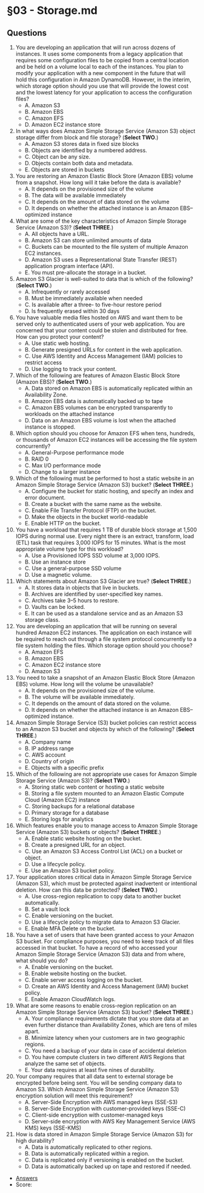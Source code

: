 # §03 - Storage.md

## Questions
1. You are developing an application that will run across dozens of instances. It uses some
components from a legacy application that requires some configuration files to be copied
from a central location and be held on a volume local to each of the instances. You
plan to modify your application with a new component in the future that will hold this
configuration in Amazon DynamoDB. However, in the interim, which storage option
should you use that will provide the lowest cost and the lowest latency for your application
to access the configuration files?
    * A. Amazon S3
    * B. Amazon EBS
    * C. Amazon EFS
    * D. Amazon EC2 instance store
2. In what ways does Amazon Simple Storage Service (Amazon S3) object storage differ from
block and file storage? (**Select TWO**.)
    * A. Amazon S3 stores data in fixed size blocks
    * B. Objects are identified by a numbered address.
    * C. Object can be any size.
    * D. Objects contain both data and metadata.
    * E. Objects are stored in buckets
3. You are restoring an Amazon Elastic Block Store (Amazon EBS) volume from a snapshot.
How long will it take before the data is available?
    * A. It depends on the provisioned size of the volume
    * B. The data will be available immediately
    * C. It depends on the amount of data stored on the volume
    * D. It depends on whether the attached instance is an Amazon EBS–optimized instance
4. What are some of the key characteristics of Amazon Simple Storage Service (Amazon S3)?
(**Select THREE**.)
    * A. All objects have a URL.
    * B. Amazon S3 can store unlimited amounts of data
    * C. Buckets can be mounted to the file system of multiple Amazon EC2 instances.
    * D. Amazon S3 uses a Representational State Transfer (REST) application program
interface (API).
    * E. You must pre-allocate the storage in a bucket.
5. Amazon S3 Glacier is well-suited to data that is which of the following? (**Select TWO**.)
    * A. Infrequently or rarely accessed
    * B. Must be immediately available when needed
    * C. Is available after a three- to five-hour restore period
    * D. Is frequently erased within 30 days
6. You have valuable media files hosted on AWS and want them to be served only to authenticated users of your web application. You are concerned that your content could be stolen
and distributed for free. How can you protect your content?
    * A. Use static web hosting.
    * B. Generate presigned URLs for content in the web application.
    * C. Use AWS Identity and Access Management (IAM) policies to restrict access
    * D. Use logging to track your content.
7. Which of the following are features of Amazon Elastic Block Store (Amazon EBS)?
(**Select TWO**.)
    * A. Data stored on Amazon EBS is automatically replicated within an Availability Zone.
    * B. Amazon EBS data is automatically backed up to tape
    * C. Amazon EBS volumes can be encrypted transparently to workloads on the attached
instance
    * D. Data on an Amazon EBS volume is lost when the attached instance is stopped.
8. Which option should you choose for Amazon EFS when tens, hundreds, or thousands of
Amazon EC2 instances will be accessing the file system concurrently?
    * A. General-Purpose performance mode
    * B. RAID 0
    * C. Max I/O performance mode
    * D. Change to a larger instance
9. Which of the following must be performed to host a static website in an Amazon Simple
Storage Service (Amazon S3) bucket? (**Select THREE**.)
    * A. Configure the bucket for static hosting, and specify an index and error document.
    * B. Create a bucket with the same name as the website.
    * C. Enable File Transfer Protocol (FTP) on the bucket.
    * D. Make the objects in the bucket world-readable
    * E. Enable HTTP on the bucket.
10. You have a workload that requires 1 TB of durable block storage at 1,500 IOPS during
normal use. Every night there is an extract, transform, load (ETL) task that requires 3,000
IOPS for 15 minutes. What is the most appropriate volume type for this workload?
    * A. Use a Provisioned IOPS SSD volume at 3,000 IOPS.
    * B. Use an instance store
    * C. Use a general-purpose SSD volume
    * D. Use a magnetic volume.
11. Which statements about Amazon S3 Glacier are true? (**Select THREE**.)
    * A. It stores data in objects that live in buckets.
    * B. Archives are identified by user-specified key names.
    * C. Archives take 3–5 hours to restore.
    * D. Vaults can be locked.
    * E. It can be used as a standalone service and as an Amazon S3 storage class.
12. You are developing an application that will be running on several hundred Amazon EC2
instances. The application on each instance will be required to reach out through a file
system protocol concurrently to a file system holding the files. Which storage option should
you choose?
    * A. Amazon EFS
    * B. Amazon EBS
    * C. Amazon EC2 instance store
    * D. Amazon S3
13. You need to take a snapshot of an Amazon Elastic Block Store (Amazon EBS) volume. How
long will the volume be unavailable?
    * A. It depends on the provisioned size of the volume.
    * B. The volume will be available immediately.
    * C. It depends on the amount of data stored on the volume.
    * D. It depends on whether the attached instance is an Amazon EBS–optimized instance.
14. Amazon Simple Storage Service (S3) bucket policies can restrict access to an Amazon S3
bucket and objects by which of the following? (**Select THREE**.)
    * A. Company name
    * B. IP address range
    * C. AWS account
    * D. Country of origin
    * E. Objects with a specific prefix
15. Which of the following are not appropriate use cases for Amazon Simple Storage Service
(Amazon S3)? (**Select TWO**.)
    * A. Storing static web content or hosting a static website
    * B. Storing a file system mounted to an Amazon Elastic Compute Cloud (Amazon EC2) instance
    * C. Storing backups for a relational database
    * D. Primary storage for a database
    * E. Storing logs for analytics
16. Which features enable you to manage access to Amazon Simple Storage Service (Amazon S3)
buckets or objects? (**Select THREE**.)
    * A. Enable static website hosting on the bucket.
    * B. Create a presigned URL for an object.
    * C. Use an Amazon S3 Access Control List (ACL) on a bucket or object.
    * D. Use a lifecycle policy.
    * E. Use an Amazon S3 bucket policy.
17. Your application stores critical data in Amazon Simple Storage Service (Amazon S3),
which must be protected against inadvertent or intentional deletion. How can this data be
protected? (**Select TWO**.)
    * A. Use cross-region replication to copy data to another bucket automatically.
    * B. Set a vault lock
    * C. Enable versioning on the bucket.
    * D. Use a lifecycle policy to migrate data to Amazon S3 Glacier.
    * E. Enable MFA Delete on the bucket.
18. You have a set of users that have been granted access to your Amazon S3 bucket. For
compliance purposes, you need to keep track of all files accessed in that bucket. To have a
record of who accessed your Amazon Simple Storage Service (Amazon S3) data and from
where, what should you do?
    * A. Enable versioning on the bucket.
    * B. Enable website hosting on the bucket.
    * C. Enable server access logging on the bucket.
    * D. Create an AWS Identity and Access Management (IAM) bucket policy.
    * E. Enable Amazon CloudWatch logs.
19. What are some reasons to enable cross-region replication on an Amazon Simple Storage
Service (Amazon S3) bucket? (**Select THREE**.)
    * A. Your compliance requirements dictate that you store data at an even further distance
than Availability Zones, which are tens of miles apart.
    * B. Minimize latency when your customers are in two geographic regions.
    * C. You need a backup of your data in case of accidental deletion
    * D. You have compute clusters in two different AWS Regions that analyze the same set of objects.
    * E. Your data requires at least five nines of durability.
20. Your company requires that all data sent to external storage be encrypted before being sent.
You will be sending company data to Amazon S3. Which Amazon Simple Storage Service
(Amazon S3) encryption solution will meet this requirement?
    * A. Server-Side Encryption with AWS managed keys (SSE-S3)
    * B. Server-Side Encryption with customer-provided keys (SSE-C)
    * C. Client-side encryption with customer-managed keys
    * D. Server-side encryption with AWS Key Management Service (AWS KMS) keys (SSE-KMS)
21. How is data stored in Amazon Simple Storage Service (Amazon S3) for high durability?
    * A. Data is automatically replicated to other regions.
    * B. Data is automatically replicated within a region.
    * C. Data is replicated only if versioning is enabled on the bucket.
    * D. Data is automatically backed up on tape and restored if needed.
* [Answers]()
* Score: 
